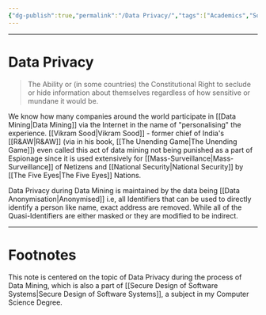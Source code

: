 ```yaml
---
{"dg-publish":true,"permalink":"/Data Privacy/","tags":["Academics","Software-Development","CyberSec"]}
---
```



---
# Data Privacy
> The Ability or (in some countries) the Constitutional Right to seclude or hide information about themselves regardless of how sensitive or mundane it would be.

We know how many companies around the world participate in [[Data Mining\|Data Mining]] via the Internet in the name of "personalising" the experience. [[Vikram Sood\|Vikram Sood]] - former chief of India's [[R&AW\|R&AW]] (via in his book, [[The Unending Game\|The Unending Game]]) even called this act of data mining not being punished as a part of Espionage since it is used extensively for [[Mass-Surveillance\|Mass-Surveillance]] of Netizens and [[National Security\|National Security]] by [[The Five Eyes\|The Five Eyes]] Nations.

Data Privacy during Data Mining is maintained by the data being [[Data Anonymisation\|Anonymised]] i.e, all Identifiers that can be used to directly identify a person like name, exact address are removed. While all of the Quasi-Identifiers are either masked or they are modified to be indirect.


---
# Footnotes
This note is centered on the topic of Data Privacy during the process of Data Mining, which is also a part of [[Secure Design of Software Systems\|Secure Design of Software Systems]], a subject in my Computer Science Degree.

